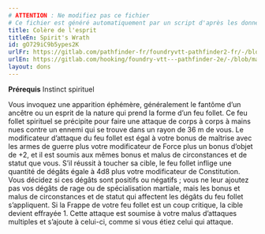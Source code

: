 ```yaml
---
# ATTENTION : Ne modifiez pas ce fichier
# Ce fichier est généré automatiquement par un script d'après les données du module Foundry VTT officiel et de sa traduction
title: Colère de l'esprit
titleEn: Spirit's Wrath
id: gO729iC9b5ypes2K
urlFr: https://gitlab.com/pathfinder-fr/foundryvtt-pathfinder2-fr/-/blob/master/data/feats/gO729iC9b5ypes2K.htm
urlEn: https://gitlab.com/hooking/foundry-vtt---pathfinder-2e/-/blob/master/packs/data/feats.db/spirit-s-wrath.json
layout: dons
---
```

**Prérequis** Instinct spirituel

Vous invoquez une apparition éphémère, généralement le fantôme d’un ancêtre ou un esprit de la nature qui prend la forme d’un feu follet. Ce feu follet spirituel se précipite pour faire une attaque de corps à corps à mains nues contre un ennemi qui se trouve dans un rayon de 36 m de vous. Le modificateur d’attaque du feu follet est égal à votre bonus de maîtrise avec les armes de guerre plus votre modificateur de Force plus un bonus d’objet de +2, et il est soumis aux mêmes bonus et malus de circonstances et de statut que vous. S’il réussit à toucher sa cible, le feu follet inflige une quantité de dégâts égale à 4d8 plus votre modificateur de Constitution. Vous décidez si ces dégâts sont positifs ou négatifs ; vous ne leur ajoutez pas vos dégâts de rage ou de spécialisation martiale, mais les bonus et malus de circonstances et de statut qui affectent les dégâts du feu follet s’appliquent. Si la Frappe de votre feu follet est un coup critique, la cible devient effrayée 1. Cette attaque est soumise à votre malus d’attaques multiples et s’ajoute à celui-ci, comme si vous étiez celui qui attaque.
